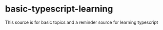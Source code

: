 # basic-typescript-learning
This source is for basic topics and a reminder source for learning typescript
